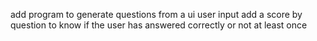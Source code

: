 add program to generate questions from a ui user input
add a score by question to know if the user has answered correctly or not at least once